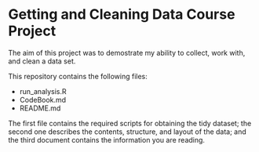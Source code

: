 # Getting and Cleaning Data Course Project

The aim of this project was to demostrate my ability to collect, work with, and clean a data set.

This repository contains the following files:

* run_analysis.R
* CodeBook.md
* README.md
 
The first file contains the required scripts for obtaining the tidy dataset; the second one describes the contents, structure, and layout of the data; and the third document contains the information you are reading.
